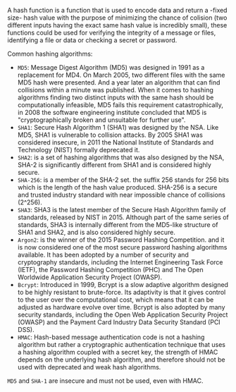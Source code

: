 A hash function is a function that is used to encode data and return a -fixed size- hash value with the purpose of minimizing the chance of colision (two different inputs having the exact same hash value is incredibly small), these functions could be used for verifying the integrity of a message or files, identifying a file or data or checking a secret or password.


Common hashing algorithms:

* `MD5`: Message Digest Algorithm (MD5) was designed in 1991 as a replacement for MD4. On March 2005,
    two different files with the same MD5 hash were presented. And a year later an algorithm that can find collisions within a minute was published.
    When it comes to hashing algorithms finding two distinct inputs with the same hash should be computationally infeasible, MD5 fails this requirement catastrophically, in 2008 the software engineering institute concluded that MD5 is "cryptographically broken and unsuitable for further use".
* `SHA1`: Secure Hash Algorithm 1 (SHA1) was designed by the NSA. Like MD5, SHA1 is vulnerable to collision attacks. By 2005 SHA1 was considered insecure, in 2011 the National Institute of Standards and Technology (NIST) formally deprecated it.
* `SHA2`: is a set of hashing algorithms that was also designed by the NSA, SHA-2 is significantly different from SHA1 and is considered highly secure.
* `SHA-256`: is a member of the SHA-2 set. the suffix 256 stands for 256 bits which is the length of the hash value produced. SHA-256 is a secure and trusted industry standard with near impossible chance of collisions (2^256).
* `SHA3`: SHA3 is the latest member of the Secure Hash Algorithm family of standards, released by NIST in 2015. Although part of the same series of standards, SHA3 is internally different from the MD5-like structure of SHA1 and SHA2, and is also considered highly secure.
* `Argon2`: is the winner of the 2015 Password Hashing Competition. and it is now considered one of the most secure password hashing algorithms available. It has been adopted by a number of security and cryptography standards, including the Internet Engineering Task Force (IETF), the Password Hashing Competition (PHC) and The Open Worldwide Application Security Project (OWASP).
* `Bcrypt`: Introduced in 1999, Bcrypt is a slow adaptive algorithm designed to be highly resistant to brute-force. Its adaptivity is that it gives control to the user over the computational cost, which means that it can be adjusted as hardware evolve over time.
    Bcrypt is also adopted by many security standards, including the Open Web Application Security Project (OWASP) and the Payment Card Industry Data Security Standard (PCI DSS).
* `HMAC`: Hash-based message authentication code is not a hashing algorithm but rather a cryptographic authentication technique that uses a hashing algorithm coupled with a secret key, the strength of HMAC depends on the underlying hash algorithm, and therefore should not be used with deprecated and weak hash algorithms.


`MD5` and `SHA-1` are insecure and must not be used, even with HMAC.